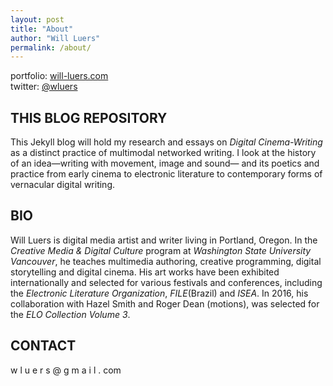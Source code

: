 ```yaml
---
layout: post
title: "About"
author: "Will Luers"
permalink: /about/
---
```


portfolio: [will-luers.com](http://will-luers.com)<br>
twitter: [@wluers](http://twitter.com/wluers)

## THIS BLOG REPOSITORY

This Jekyll blog will hold my research and essays on _Digital Cinema-Writing_ as a distinct practice of multimodal networked writing. I look at the history of an idea&mdash;writing with movement, image and sound&mdash; and its poetics and practice from early cinema to electronic literature to contemporary forms of vernacular digital writing.


## BIO
Will Luers is digital media artist and writer living in Portland, Oregon. In the _Creative Media & Digital Culture_ program at _Washington State University Vancouver_, he teaches multimedia authoring, creative programming, digital storytelling and digital cinema. His art works have been exhibited internationally and selected for various festivals and conferences, including the _Electronic Literature Organization_, _FILE_(Brazil) and _ISEA_. In 2016, his collaboration with Hazel Smith and Roger Dean (motions), was selected for the _ELO Collection Volume 3_.

## CONTACT
w l u e r s @ g m a i l . com 



